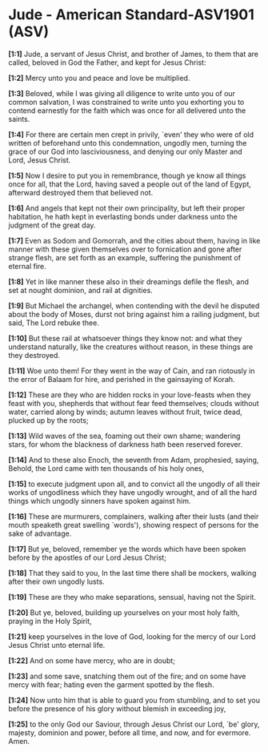 # Jude - American Standard-ASV1901 (ASV)

**[1:1]** Jude, a servant of Jesus Christ, and brother of James, to them that are called, beloved in God the Father, and kept for Jesus Christ:

**[1:2]** Mercy unto you and peace and love be multiplied.

**[1:3]** Beloved, while I was giving all diligence to write unto you of our common salvation, I was constrained to write unto you exhorting you to contend earnestly for the faith which was once for all delivered unto the saints.

**[1:4]** For there are certain men crept in privily, `even' they who were of old written of beforehand unto this condemnation, ungodly men, turning the grace of our God into lasciviousness, and denying our only Master and Lord, Jesus Christ.

**[1:5]** Now I desire to put you in remembrance, though ye know all things once for all, that the Lord, having saved a people out of the land of Egypt, afterward destroyed them that believed not.

**[1:6]** And angels that kept not their own principality, but left their proper habitation, he hath kept in everlasting bonds under darkness unto the judgment of the great day.

**[1:7]** Even as Sodom and Gomorrah, and the cities about them, having in like manner with these given themselves over to fornication and gone after strange flesh, are set forth as an example, suffering the punishment of eternal fire.

**[1:8]** Yet in like manner these also in their dreamings defile the flesh, and set at nought dominion, and rail at dignities.

**[1:9]** But Michael the archangel, when contending with the devil he disputed about the body of Moses, durst not bring against him a railing judgment, but said, The Lord rebuke thee.

**[1:10]** But these rail at whatsoever things they know not: and what they understand naturally, like the creatures without reason, in these things are they destroyed.

**[1:11]** Woe unto them! For they went in the way of Cain, and ran riotously in the error of Balaam for hire, and perished in the gainsaying of Korah.

**[1:12]** These are they who are hidden rocks in your love-feasts when they feast with you, shepherds that without fear feed themselves; clouds without water, carried along by winds; autumn leaves without fruit, twice dead, plucked up by the roots;

**[1:13]** Wild waves of the sea, foaming out their own shame; wandering stars, for whom the blackness of darkness hath been reserved forever.

**[1:14]** And to these also Enoch, the seventh from Adam, prophesied, saying, Behold, the Lord came with ten thousands of his holy ones,

**[1:15]** to execute judgment upon all, and to convict all the ungodly of all their works of ungodliness which they have ungodly wrought, and of all the hard things which ungodly sinners have spoken against him.

**[1:16]** These are murmurers, complainers, walking after their lusts (and their mouth speaketh great swelling `words'), showing respect of persons for the sake of advantage.

**[1:17]** But ye, beloved, remember ye the words which have been spoken before by the apostles of our Lord Jesus Christ;

**[1:18]** That they said to you, In the last time there shall be mockers, walking after their own ungodly lusts.

**[1:19]** These are they who make separations, sensual, having not the Spirit.

**[1:20]** But ye, beloved, building up yourselves on your most holy faith, praying in the Holy Spirit,

**[1:21]** keep yourselves in the love of God, looking for the mercy of our Lord Jesus Christ unto eternal life.

**[1:22]** And on some have mercy, who are in doubt;

**[1:23]** and some save, snatching them out of the fire; and on some have mercy with fear; hating even the garment spotted by the flesh.

**[1:24]** Now unto him that is able to guard you from stumbling, and to set you before the presence of his glory without blemish in exceeding joy,

**[1:25]** to the only God our Saviour, through Jesus Christ our Lord, `be' glory, majesty, dominion and power, before all time, and now, and for evermore. Amen.
